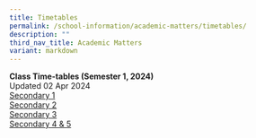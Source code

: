```yaml
---
title: Timetables
permalink: /school-information/academic-matters/timetables/
description: ""
third_nav_title: Academic Matters
variant: markdown
---
```

**Class Time-tables (Semester 1, 2024)** <br>
Updated 02 Apr 2024 <br>
[Secondary 1](/files/2024_semester_1_timetable_secondary_1_updated.pdf)<br>
[Secondary 2](/files/2024_Semester_1_Timetable_Secondary_2.pdf)<br>
[Secondary 3](/files/2024_Semester_1_Timetable_Secondary_3.pdf)<br>
[Secondary 4 &amp; 5](/files/Sec_4_5_Term_2_Timetable_updated_1_April.pdf)